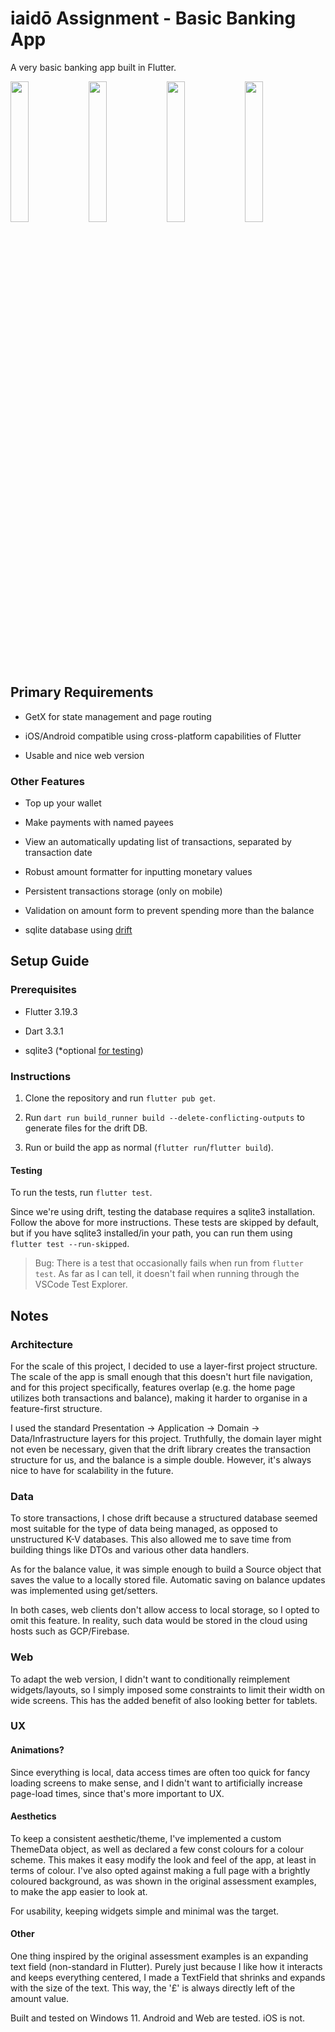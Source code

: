 # iaidō Assignment - Basic Banking App

A very basic banking app built in Flutter.

<image src="https://github.com/andre-tm-hui/iaido-assessment/assets/34312863/0fa2bec2-9d91-4b56-93cf-6c20481b166d" style="width: 24%"/>

<image src="https://github.com/andre-tm-hui/iaido-assessment/assets/34312863/2dfc8980-a164-4f35-a570-38b727ff2e11" style="width: 24%"/>

<image src="https://github.com/andre-tm-hui/iaido-assessment/assets/34312863/68d1b636-ba7b-4aa5-a6b9-0c3fbcb4e311" style="width: 24%"/>

<image src="https://github.com/andre-tm-hui/iaido-assessment/assets/34312863/7f534108-2181-4046-ad99-7edb0060911c" style="width: 24%"/>

## Primary Requirements

- GetX for state management and page routing

- iOS/Android compatible using cross-platform capabilities of Flutter

- Usable and nice web version

### Other Features

- Top up your wallet

- Make payments with named payees

- View an automatically updating list of transactions, separated by transaction date

- Robust amount formatter for inputting monetary values

- Persistent transactions storage (only on mobile)

- Validation on amount form to prevent spending more than the balance

- sqlite database using [drift](https://pub.dev/packages/drift)

## Setup Guide

### Prerequisites

- Flutter 3.19.3

- Dart 3.3.1

- sqlite3 (\*optional [for testing](https://drift.simonbinder.eu/docs/testing/#setup))

### Instructions

1. Clone the repository and run `flutter pub get`.

2. Run `dart run build_runner build --delete-conflicting-outputs` to generate files for the drift DB.

3. Run or build the app as normal (`flutter run`/`flutter build`).

#### Testing

To run the tests, run `flutter test`.

Since we're using drift, testing the database requires a sqlite3 installation. Follow the above for more instructions. These tests are skipped by default, but if you have sqlite3 installed/in your path, you can run them using `flutter test --run-skipped`.

> Bug: There is a test that occasionally fails when run from `flutter test`. As far as I can tell, it doesn't fail when running through the VSCode Test Explorer.

## Notes

### Architecture

For the scale of this project, I decided to use a layer-first project structure. The scale of the app is small enough that this doesn't hurt file navigation, and for this project specifically, features overlap (e.g. the home page utilizes both transactions and balance), making it harder to organise in a feature-first structure.

I used the standard Presentation -> Application -> Domain -> Data/Infrastructure layers for this project. Truthfully, the domain layer might not even be necessary, given that the drift library creates the transaction structure for us, and the balance is a simple double. However, it's always nice to have for scalability in the future.

### Data

To store transactions, I chose drift because a structured database seemed most suitable for the type of data being managed, as opposed to unstructured K-V databases. This also allowed me to save time from building things like DTOs and various other data handlers.

As for the balance value, it was simple enough to build a Source object that saves the value to a locally stored file. Automatic saving on balance updates was implemented using get/setters.

In both cases, web clients don't allow access to local storage, so I opted to omit this feature. In reality, such data would be stored in the cloud using hosts such as GCP/Firebase.

### Web

To adapt the web version, I didn't want to conditionally reimplement widgets/layouts, so I simply imposed some constraints to limit their width on wide screens. This has the added benefit of also looking better for tablets.

### UX

#### Animations?

Since everything is local, data access times are often too quick for fancy loading screens to make sense, and I didn't want to artificially increase page-load times, since that's more important to UX.

#### Aesthetics

To keep a consistent aesthetic/theme, I've implemented a custom ThemeData object, as well as declared a few const colours for a colour scheme. This makes it easy modify the look and feel of the app, at least in terms of colour. I've also opted against making a full page with a brightly coloured background, as was shown in the original assessment examples, to make the app easier to look at.

For usability, keeping widgets simple and minimal was the target.

#### Other

One thing inspired by the original assessment examples is an expanding text field (non-standard in Flutter). Purely just because I like how it interacts and keeps everything centered, I made a TextField that shrinks and expands with the size of the text. This way, the '£' is always directly left of the amount value.

Built and tested on Windows 11. Android and Web are tested. iOS is not.
